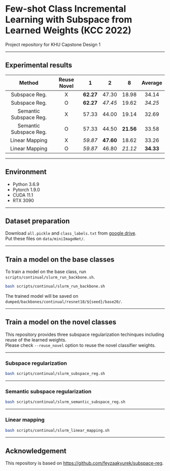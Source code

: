 # Few-shot Class Incremental Learning with Subspace from Learned Weights (KCC 2022)
Project repository for KHU Capstone Design 1

---  

## Experimental results
|         Method         | Reuse Novel |     1     |     2     |     8     |  Average  |
|:----------------------:|:-----------:|:---------:|:---------:|:---------:|:---------:|
|      Subspace Reg.     |      X      | **62.27** |   47.30   |   18.98   |   34.14   |
|      Subspace Reg.     |      O      | **62.27** |  _47.45_  |   19.62   |  _34.25_  |
| Semantic Subspace Reg. |      X      |   57.33   |   44.00   |   19.14   |   32.69   |
| Semantic Subspace Reg. |      O      |   57.33   |   44.50   | **21.56** |   33.58   |
|     Linear Mapping     |      X      |  _59.87_  | **47.60** |   18.62   |   33.26   |
|     Linear Mapping     |      O      |  _59.87_  |   46.80   |  _21.12_  | **34.33** |

---

## Environment
- Python 3.6.9  
- Pytorch 1.9.0  
- CUDA 11.1  
- RTX 3090
---

## Dataset preparation  
Download `all.pickle` and `class_labels.txt` from [google drive](https://drive.google.com/drive/folders/1muZBsSYkZgoXxvMJDkp8vMDqpOen86J9?usp=sharing).  
Put these files on `data/miniImageNet/`.

---

## Train a model on the base classes  
To train a model on the base class, run `scripts/continual/slurm_run_backbone.sh`.
``` bash
bash scripts/continual/slurm_run_backbone.sh
```
The trained model will be saved on `dumped/backbones/continual/resnet18/${seed}/base20/`.

---

## Train a model on the novel classes
This repository provides three subspace regularization techinques including reuse of the learned weights.  
Please check `--reuse_novel` option to reuse the novel classifier weights.

---

### Subspace regularization
```bash
bash scripts/continual/slurm_subspace_reg.sh
```

---

### Semantic subspace regularization
```bash
bash scripts/continual/slurm_semantic_subspace_reg.sh
```

---

### Linear mapping
```bash
bash scripts/continual/slurm_linear_mapping.sh
```

---

## Acknowledgement
This repository is based on https://github.com/feyzaakyurek/subspace-reg.
